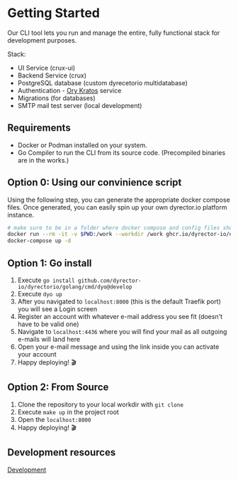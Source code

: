 # Getting Started

Our CLI tool lets you run and manage the entire, fully functional stack for development purposes.

Stack:

-   UI Service (crux-ui)
-   Backend Service (crux)
-   PostgreSQL database (custom dyrecetorio multidatabase)
-   Authentication - [Ory Kratos](https://github.com/ory/kratos) service
-   Migrations (for databases)
-   SMTP mail test server (local development)

## Requirements

-   Docker or Podman installed on your system.
-   Go Compiler to run the CLI from its source code. (Precompiled binaries are in the works.)

## Option 0: Using our convinience script

Using the following step, you can generate the appropriate docker compose files. Once generated, you can easily spin up your own dyrector.io platform instance.

```bash
# make sure to be in a folder where docker compose and config files should be generated
docker run --rm -it -v $PWD:/work --workdir /work ghcr.io/dyrector-io/dyrectorio/cli/dyo:stable generate compose
docker-compose up -d
```

## Option 1: Go install

1. Execute `go install github.com/dyrector-io/dyrectorio/golang/cmd/dyo@develop`
2. Execute `dyo up`
3. After you navigated to `localhost:8000` (this is the default Traefik port) you will see a Login screen
4. Register an account with whatever e-mail address you see fit (doesn't have to be valid one)
5. Navigate to `localhost:4436` where you will find your mail as all outgoing e-mails will land here
6. Open your e-mail message and using the link inside you can activate your account
7. Happy deploying! 🎬

## Option 2: From Source

1. Clone the repository to your local workdir with `git clone`
2. Execute `make up` in the project root
3. Open the `localhost:8000`
4. Happy deploying! 🎬

## Development resources

[Development](./DEVELOPMENT.md)
